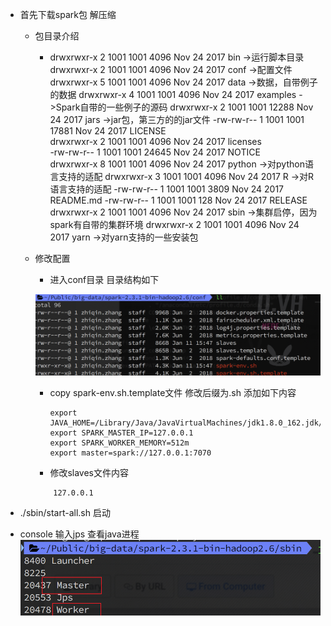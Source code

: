 * 首先下载spark包 解压缩
  * 包目录介绍
    * drwxrwxr-x 2 1001 1001 4096 Nov 24 2017 bin	-&gt;运行脚本目录
      drwxrwxr-x 2 1001 1001 4096 Nov 24 2017 conf	-&gt;配置文件
      drwxrwxr-x 5 1001 1001 4096 Nov 24 2017 data	-&gt;数据，自带例子的数据
      drwxrwxr-x 4 1001 1001 4096 Nov 24 2017 examples	-&gt;Spark自带的一些例子的源码
      drwxrwxr-x 2 1001 1001 12288 Nov 24 2017 jars	-&gt;jar包，第三方的的jar文件
      -rw-rw-r-- 1 1001 1001 17881 Nov 24 2017 LICENSE	
      drwxrwxr-x 2 1001 1001 4096 Nov 24 2017 licenses	
      -rw-rw-r-- 1 1001 1001 24645 Nov 24 2017 NOTICE	
      drwxrwxr-x 8 1001 1001 4096 Nov 24 2017 python	-&gt;对python语言支持的适配
      drwxrwxr-x 3 1001 1001 4096 Nov 24 2017 R	-&gt;对R语言支持的适配
      -rw-rw-r-- 1 1001 1001 3809 Nov 24 2017 README.md
      -rw-rw-r-- 1 1001 1001 128 Nov 24 2017 RELEASE
      drwxrwxr-x 2 1001 1001 4096 Nov 24 2017 sbin	-&gt;集群启停，因为spark有自带的集群环境
      drwxrwxr-x 2 1001 1001 4096 Nov 24 2017 yarn	-&gt;对yarn支持的一些安装包
			
  * 修改配置
    * 进入conf目录 目录结构如下

    ![](/assets/Snipaste_2019-01-11_15-52-40.png)

    * copy spark-env.sh.template文件 修改后缀为.sh 添加如下内容
      ```
      export JAVA_HOME=/Library/Java/JavaVirtualMachines/jdk1.8.0_162.jdk/Contents/Home
      export SPARK_MASTER_IP=127.0.0.1
      export SPARK_WORKER_MEMORY=512m
      export master=spark://127.0.0.1:7070
      ```
    * 修改slaves文件内容

    ```
        127.0.0.1
    ```

* ./sbin/start-all.sh 启动  
* console 输入jps 查看java进程 ![](/assets/Snipaste_2019-01-11_15-58-41.png)



